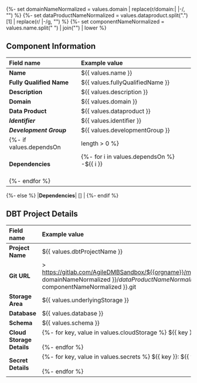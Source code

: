 {%- set domainNameNormalized = values.domain | replace(r/domain:| |-/, "") %}
{%- set dataProductNameNormalized = values.dataproduct.split(".")[1] | replace(r/ |-/g, "") %}
{%- set componentNameNormalized = values.name.split(" ") | join("") | lower %}

## Component Information

| Field name               | Example value                                                       |
|:-------------------------|:--------------------------------------------------------------------|
| **Name**                 | ${{ values.name }}                                                  |
| **Fully Qualified Name** | ${{ values.fullyQualifiedName }}                                    |
| **Description**          | ${{ values.description }}                                           |
| **Domain**               | ${{ values.domain }}                                                |
| **Data Product**         | ${{ values.dataproduct }}                                           |
| ***Identifier***         | ${{ values.identifier }}                                            |
| ***Development Group***  | ${{ values.developmentGroup }}                                      |
 {%- if values.dependsOn  | length > 0  %}                                                      
| **Dependencies**         | {%- for i in values.dependsOn  %} -${{ i }}<br/><br/>
{%- endfor  %} |
{%- else  %}
|**Dependencies**| [] |
{%- endif  %}


## DBT Project Details

| Field name                | Example value                                                                                                                                                     |
|:--------------------------|:------------------------------------------------------------------------------------------------------------------------------------------------------------------|
| **Project Name**          | ${{ values.dbtProjectName }}                                                                                                                                      |
| **Git URL**               | > https://gitlab.com/AgileDMBSandbox/${{orgname}}/mesh.repository/${{ domainNameNormalized }}/${{ dataProductNameNormalized }}/${{ componentNameNormalized }}.git |
| **Storage Area**          | ${{ values.underlyingStorage }}                                                                                                                                   |
| **Database**              | ${{ values.database }}                                                                                                                                            |
| **Schema**                | ${{ values.schema }}                                                                                                                                              |
| **Cloud Storage Details** | {%- for key, value in values.cloudStorage  %} ${{ key }}: ${{ value }}<br/><br/> {%- endfor  %}                                                                   |
| **Secret Details**        | {%- for key, value in values.secrets  %} ${{ key }}: ${{ value }}<br/><br/> {%- endfor  %}                                                                        |
